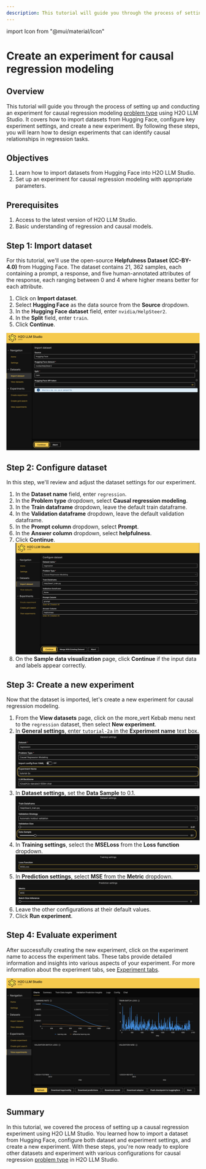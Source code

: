 ```yaml
---
description: This tutorial will guide you through the process of setting up and conducting an experiment for causal regression modeling using H2O LLM Studio. It covers how to import datasets from Hugging Face, configure key experiment settings, and create a new experiment.
---
```


import Icon from "@mui/material/Icon"

# Create an experiment for causal regression modeling

## Overview

This tutorial will guide you through the process of setting up and conducting an experiment for causal regression modeling [problem type](../../guide/experiments/supported-problem-types.md) using H2O LLM Studio. It covers how to import datasets from Hugging Face, configure key experiment settings, and create a new experiment. By following these steps, you will learn how to design experiments that can identify causal relationships in regression tasks.

## Objectives

1. Learn how to import datasets from Hugging Face into H2O LLM Studio.
2. Set up an experiment for causal regression modeling with appropriate parameters.

## Prerequisites

1. Access to the latest version of H2O LLM Studio.
2. Basic understanding of regression and causal models.

## Step 1: Import dataset

For this tutorial, we'll use the open-source **Helpfulness Dataset (CC-BY-4.0)** from Hugging Face. The dataset contains 21, 362 samples, each containing a prompt, a response, and five human-annotated attributes of the response, each ranging between 0 and 4 where higher means better for each attribute.

1. Click on **Import dataset**.
2. Select **Hugging Face** as the data source from the **Source** dropdown. 
3. In the **Hugging Face dataset** field, enter `nvidia/HelpSteer2`.
4. In the **Split** field, enter `train`.
5. Click **Continue**.

![import dataset](import-dataset.png)

## Step 2: Configure dataset

In this step, we'll review and adjust the dataset settings for our experiment.

1. In the **Dataset name** field, enter `regression`.
2. In the **Problem type** dropdown, select **Causal regression modeling**.
3. In the **Train dataframe** dropdown, leave the default train dataframe.
4. In the **Validation dataframe** dropdown, leave the default validation dataframe. 
5. In the **Prompt column** dropdown, select **Prompt**.
6. In the **Answer column** dropdown, select **helpfulness**.
7. Click **Continue**.
 ![configure dataset](configure-dataset.png)
8. On the **Sample data visualization** page, click **Continue** if the input data and labels appear correctly.

## Step 3: Create a new experiment

Now that the dataset is imported, let's create a new experiment for causal regression modeling.

1. From the **View datasets** page, click on the <Icon>more_vert</Icon> Kebab menu next to the `regression` dataset, then select **New experiment**. 
2. In **General settings**, enter `tutorial-2a` in the **Experiment name** text box.
 ![general settings](general-settings.png)
3. In **Dataset settings**, set the **Data Sample** to 0.1.
 ![dataset settings](dataset-settings.png)
4. In **Training settings**, select the **MSELoss** from the **Loss function** dropdown.
 ![training settings](training-settings.png)
5. In **Prediction settings**, select **MSE** from the **Metric** dropdown.
 ![prediction settings](prediction-settings.png)
6. Leave the other configurations at their default values.
7. Click **Run experiment**.

## Step 4: Evaluate experiment

After successfully creating the new experiment, click on the experiment name to access the experiment tabs. These tabs provide detailed information and insights into various aspects of your experiment. For more information about the experiment tabs, see [Experiment tabs](../../guide/experiments/view-an-experiment.md#experiment-tabs).

![Evaluate experiment](evaluate-experiment.png)

## Summary

In this tutorial, we covered the process of setting up a causal regression experiment using H2O LLM Studio. You learned how to import a dataset from Hugging Face, configure both dataset and experiment settings, and create a new experiment. With these steps, you're now ready to explore other datasets and experiment with various configurations for causal regression [problem type](../../guide/experiments/supported-problem-types.md) in H2O LLM Studio.